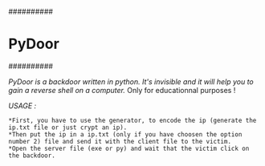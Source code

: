 ##########
# PyDoor #
##########

*PyDoor is a backdoor written in python. It's invisible and it will help you to gain a reverse shell on a computer.*
Only for educationnal purposes !

_USAGE :_

	*First, you have to use the generator, to encode the ip (generate the ip.txt file or just crypt an ip).
	*Then put the ip in a ip.txt (only if you have choosen the option number 2) file and send it with the client file to the victim.
	*Open the server file (exe or py) and wait that the victim click on the backdoor.

